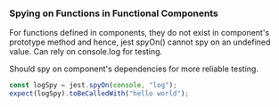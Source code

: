 ### Spying on Functions in Functional Components

For functions defined in components, they do not exist in component's prototype method and hence, jest spyOn() cannot spy on an undefined value. Can rely on console.log for testing.

Should spy on component's dependencies for more reliable testing.

```js
const logSpy = jest.spyOn(console, "log");
expect(logSpy).toBeCalledWith("hello world");
```
